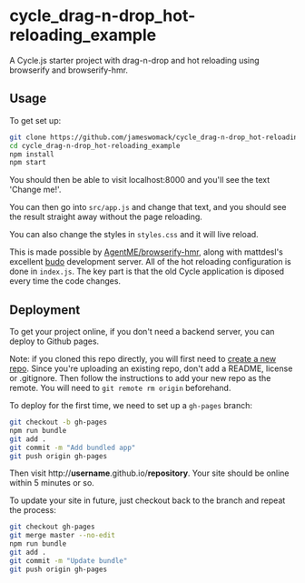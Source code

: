 # cycle_drag-n-drop_hot-reloading_example
A Cycle.js starter project with drag-n-drop and hot reloading using browserify and browserify-hmr.

Usage
---

To get set up:

```bash
git clone https://github.com/jameswomack/cycle_drag-n-drop_hot-reloading_example.git
cd cycle_drag-n-drop_hot-reloading_example
npm install
npm start
```

You should then be able to visit localhost:8000 and you'll see the text 'Change me!'.

You can then go into `src/app.js` and change that text, and you should see the result straight away without the page reloading.

You can also change the styles in `styles.css` and it will live reload.

This is made possible by [AgentME/browserify-hmr](http://www.github.com/AgentME/browserify-hmr), along with mattdesl's excellent [budo](http://www.github.com/mattdesl/budo) development server. All of the hot reloading configuration is done in `index.js`. The key part is that the old Cycle application is diposed every time the code changes.


Deployment
---

To get your project online, if you don't need a backend server, you can deploy to Github pages.

Note: if you cloned this repo directly, you will first need to [create a new repo](https://github.com/new). Since you're uploading an existing repo, don't add a README, license or .gitignore. Then follow the instructions to add your new repo as the remote. You will need to `git remote rm origin` beforehand.

To deploy for the first time, we need to set up a `gh-pages` branch:

```bash
git checkout -b gh-pages
npm run bundle
git add .
git commit -m "Add bundled app"
git push origin gh-pages
```

Then visit http://**username**.github.io/**repository**. Your site should be online within 5 minutes or so.

To update your site in future, just checkout back to the branch and repeat the process:
```bash
git checkout gh-pages
git merge master --no-edit
npm run bundle
git add .
git commit -m "Update bundle"
git push origin gh-pages
```

